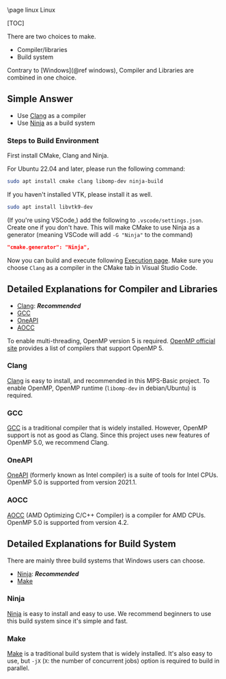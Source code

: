 \page linux Linux

[TOC]

There are two choices to make.
- Compiler/libraries
- Build system

Contrary to [Windows](@ref windows), Compiler and Libraries are combined in one choice.

## Simple Answer
- Use [Clang][Clang] as a compiler
- Use [Ninja][Ninja] as a build system

### Steps to Build Environment

First install CMake, Clang and Ninja.

For Ubuntu 22.04 and later, please run the following command:
```bash
sudo apt install cmake clang libomp-dev ninja-build
```
If you haven't installed VTK, please install it as well.
```bash
sudo apt install libvtk9-dev
```

(If you're using VSCode,) add the following to ```.vscode/settings.json```.
Create one if you don't have.
This will make CMake to use Ninja as a generator
(meaning VSCode will add ```-G "Ninja"``` to the command)
```json
"cmake.generator": "Ninja",
```

Now you can build and execute following [Execution page](execution.md).
Make sure you choose ```Clang``` as a compiler in the CMake tab in Visual Studio Code.

## Detailed Explanations for Compiler and Libraries
- [Clang][Clang]: ***Recommended***
- [GCC][GCC]
- [OneAPI][OneAPI]
- [AOCC][AOCC]

To enable multi-threading, OpenMP version 5 is required.
[OpenMP official site](https://www.openmp.org/resources/openmp-compilers-tools/) provides a list of compilers that support OpenMP 5.

### Clang
[Clang][Clang] is easy to install, and recommended in this MPS-Basic project.
To enable OpenMP, OpenMP runtime (`libomp-dev` in debian/Ubuntu) is required.

### GCC
[GCC][GCC] is a traditional compiler that is widely installed.
However, OpenMP support is not as good as Clang.
Since this project uses new features of OpenMP 5.0, we recommend Clang.

### OneAPI
[OneAPI][OneAPI] (formerly known as Intel compiler) is a suite of tools for Intel CPUs.
OpenMP 5.0 is supported from version 2021.1.

### AOCC
[AOCC][AOCC] (AMD Optimizing C/C++ Compiler) is a compiler for AMD CPUs.
OpenMP 5.0 is supported from version 4.2.

## Detailed Explanations for Build System
There are mainly three build systems that Windows users can choose.
- [Ninja][Ninja]: ***Recommended***
- [Make][Make]

### Ninja
[Ninja][Ninja] is easy to install and easy to use.
We recommend beginners to use this build system since it's simple and fast.

### Make
[Make][Make] is a traditional build system that is widely installed.
It's also easy to use, but `-jX` (`X`: the number of concurrent jobs) option is required to build in parallel.

[Clang]: https://clang.llvm.org/
[Ninja]: https://ninja-build.org/
[Make]: https://www.gnu.org/software/make/
[GCC]: https://gcc.gnu.org/
[OneAPI]: https://www.intel.com/content/www/us/en/developer/tools/oneapi/toolkits.html
[AOCC]: https://www.amd.com/en/developer/aocc.html
